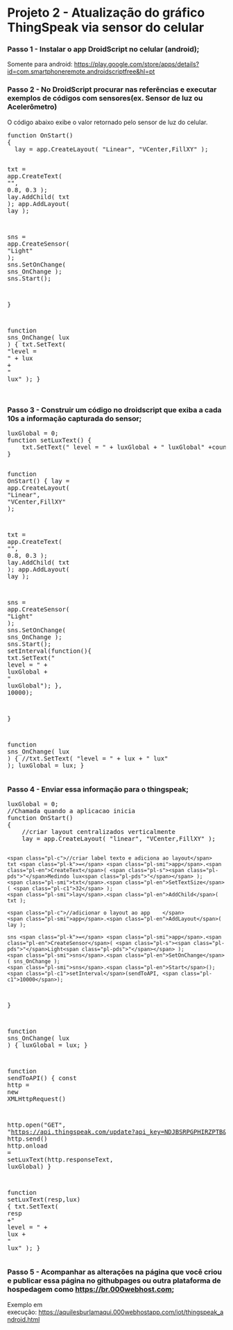 <h1>Projeto 2 - Atualiza&ccedil;&atilde;o do gr&aacute;fico ThingSpeak via sensor do celular</h1>
<h3><a id="user-content-passo-1---instalar-o-app-droidscript-no-celular-android" class="anchor" href="https://github.com/AquilesBurlamaqui/InternetDasCoisas/tree/master/projeto2#passo-1---instalar-o-app-droidscript-no-celular-android" aria-hidden="true"></a>Passo 1 - Instalar o app DroidScript no celular (android);</h3>
<p>Somente para android:&nbsp;<a href="https://play.google.com/store/apps/details?id=com.smartphoneremote.androidscriptfree&amp;hl=pt" rel="nofollow">https://play.google.com/store/apps/details?id=com.smartphoneremote.androidscriptfree&amp;hl=pt</a></p>
<h3><a id="user-content-passo-2---no-droidscript-procurar-nas-refer&ecirc;ncias-e-executar-exemplos-de-c&oacute;digos-com-sensoresex-sensor-de-luz-ou-aceler&ocirc;metro" class="anchor" href="https://github.com/AquilesBurlamaqui/InternetDasCoisas/tree/master/projeto2#passo-2---no-droidscript-procurar-nas-refer%C3%AAncias-e-executar-exemplos-de-c%C3%B3digos-com-sensoresex-sensor-de-luz-ou-aceler%C3%B4metro" aria-hidden="true"></a>Passo 2 - No DroidScript procurar nas refer&ecirc;ncias e executar exemplos de c&oacute;digos com sensores(ex. Sensor de luz ou Aceler&ocirc;metro)</h3>
<p>O c&oacute;digo abaixo exibe o valor retornado pelo sensor de luz do celular.</p>
<div class="highlight highlight-source-js">
<pre><span class="pl-k">function</span> <span class="pl-en">OnStart</span>()
{
  lay <span class="pl-k">=</span> <span class="pl-smi">app</span>.<span class="pl-en">CreateLayout</span>( <span class="pl-s"><span class="pl-pds">"</span>Linear<span class="pl-pds">"</span></span>, <span class="pl-s"><span class="pl-pds">"</span>VCenter,FillXY<span class="pl-pds">"</span></span> );

  txt <span class="pl-k">=</span> <span class="pl-smi">app</span>.<span class="pl-en">CreateText</span>( <span class="pl-s"><span class="pl-pds">"</span><span class="pl-pds">"</span></span>, <span class="pl-c1">0.8</span>, <span class="pl-c1">0.3</span> );
  <span class="pl-smi">lay</span>.<span class="pl-en">AddChild</span>( txt );
  <span class="pl-smi">app</span>.<span class="pl-en">AddLayout</span>( lay );

  sns <span class="pl-k">=</span> <span class="pl-smi">app</span>.<span class="pl-en">CreateSensor</span>( <span class="pl-s"><span class="pl-pds">"</span>Light<span class="pl-pds">"</span></span> );
  <span class="pl-smi">sns</span>.<span class="pl-en">SetOnChange</span>( sns_OnChange );
  <span class="pl-smi">sns</span>.<span class="pl-en">Start</span>();

}

<span class="pl-k">function</span> <span class="pl-en">sns_OnChange</span>( <span class="pl-smi">lux</span> )
{
  <span class="pl-smi">txt</span>.<span class="pl-en">SetText</span>( <span class="pl-s"><span class="pl-pds">"</span>level = <span class="pl-pds">"</span></span> <span class="pl-k">+</span> lux <span class="pl-k">+</span> <span class="pl-s"><span class="pl-pds">"</span> lux<span class="pl-pds">"</span></span> );
}

</pre>
</div>
<h3><a id="user-content-passo-3---construir-um-c&oacute;digo-no-droidscript-que-exiba-a-cada-10s-a-informa&ccedil;&atilde;o-capturada-do-sensor" class="anchor" href="https://github.com/AquilesBurlamaqui/InternetDasCoisas/tree/master/projeto2#passo-3---construir-um-c%C3%B3digo-no-droidscript-que-exiba-a-cada-10s-a-informa%C3%A7%C3%A3o-capturada-do-sensor" aria-hidden="true"></a>Passo 3 - Construir um c&oacute;digo no droidscript que exiba a cada 10s a informa&ccedil;&atilde;o capturada do sensor;</h3>
<div class="highlight highlight-source-js">
<pre>luxGlobal <span class="pl-k">=</span> <span class="pl-c1">0</span>;
<span class="pl-k">function</span> <span class="pl-en">setLuxText</span>() {
    <span class="pl-smi">txt</span>.<span class="pl-en">SetText</span>(<span class="pl-s"><span class="pl-pds">"</span> level = <span class="pl-pds">"</span></span> <span class="pl-k">+</span> luxGlobal <span class="pl-k">+</span> <span class="pl-s"><span class="pl-pds">"</span> luxGlobal<span class="pl-pds">"</span></span> <span class="pl-k">+</span>count);
}

<span class="pl-k">function</span> <span class="pl-en">OnStart</span>()
{
  lay <span class="pl-k">=</span> <span class="pl-smi">app</span>.<span class="pl-en">CreateLayout</span>( <span class="pl-s"><span class="pl-pds">"</span>Linear<span class="pl-pds">"</span></span>, <span class="pl-s"><span class="pl-pds">"</span>VCenter,FillXY<span class="pl-pds">"</span></span> );

  txt <span class="pl-k">=</span> <span class="pl-smi">app</span>.<span class="pl-en">CreateText</span>( <span class="pl-s"><span class="pl-pds">"</span><span class="pl-pds">"</span></span>, <span class="pl-c1">0.8</span>, <span class="pl-c1">0.3</span> );
  <span class="pl-smi">lay</span>.<span class="pl-en">AddChild</span>( txt );
  <span class="pl-smi">app</span>.<span class="pl-en">AddLayout</span>( lay );

  sns <span class="pl-k">=</span> <span class="pl-smi">app</span>.<span class="pl-en">CreateSensor</span>( <span class="pl-s"><span class="pl-pds">"</span>Light<span class="pl-pds">"</span></span> );
  <span class="pl-smi">sns</span>.<span class="pl-en">SetOnChange</span>( sns_OnChange );
  <span class="pl-smi">sns</span>.<span class="pl-en">Start</span>();
  <span class="pl-c1">setInterval</span>(<span class="pl-k">function</span>(){
      <span class="pl-smi">txt</span>.<span class="pl-en">SetText</span>(<span class="pl-s"><span class="pl-pds">"</span> level = <span class="pl-pds">"</span></span> <span class="pl-k">+</span> luxGlobal <span class="pl-k">+</span> <span class="pl-s"><span class="pl-pds">"</span> luxGlobal<span class="pl-pds">"</span></span>);
      }, <span class="pl-c1">10000</span>);
  
}

<span class="pl-k">function</span> <span class="pl-en">sns_OnChange</span>( <span class="pl-smi">lux</span> )
{
  <span class="pl-c">//txt.SetText( "level = " + lux + " lux" );</span>
  luxGlobal <span class="pl-k">=</span> lux;
}</pre>
</div>
<h3><a id="user-content-passo-4---enviar-essa-informa&ccedil;&atilde;o-para-o-thingspeak" class="anchor" href="https://github.com/AquilesBurlamaqui/InternetDasCoisas/tree/master/projeto2#passo-4---enviar-essa-informa%C3%A7%C3%A3o-para-o-thingspeak" aria-hidden="true"></a>Passo 4 - Enviar essa informa&ccedil;&atilde;o para o thingspeak;</h3>
<div class="highlight highlight-source-js">
<pre>luxGlobal <span class="pl-k">=</span> <span class="pl-c1">0</span>;
<span class="pl-c">//Chamada quando a aplicacao inicia</span>
<span class="pl-k">function</span> <span class="pl-en">OnStart</span>()
{
    <span class="pl-c">//criar layout centralizados verticalmente</span>
    lay <span class="pl-k">=</span> <span class="pl-smi">app</span>.<span class="pl-en">CreateLayout</span>( <span class="pl-s"><span class="pl-pds">"</span>linear<span class="pl-pds">"</span></span>, <span class="pl-s"><span class="pl-pds">"</span>VCenter,FillXY<span class="pl-pds">"</span></span> );    

    <span class="pl-c">//criar label texto e adiciona ao layout</span>
    txt <span class="pl-k">=</span> <span class="pl-smi">app</span>.<span class="pl-en">CreateText</span>( <span class="pl-s"><span class="pl-pds">"</span>Medindo lux<span class="pl-pds">"</span></span> );
    <span class="pl-smi">txt</span>.<span class="pl-en">SetTextSize</span>( <span class="pl-c1">32</span> );
    <span class="pl-smi">lay</span>.<span class="pl-en">AddChild</span>( txt );
    
    <span class="pl-c">//adicionar o layout ao app    </span>
    <span class="pl-smi">app</span>.<span class="pl-en">AddLayout</span>( lay );
    
    sns <span class="pl-k">=</span> <span class="pl-smi">app</span>.<span class="pl-en">CreateSensor</span>( <span class="pl-s"><span class="pl-pds">"</span>Light<span class="pl-pds">"</span></span> );
    <span class="pl-smi">sns</span>.<span class="pl-en">SetOnChange</span>( sns_OnChange );
    <span class="pl-smi">sns</span>.<span class="pl-en">Start</span>();
    <span class="pl-c1">setInterval</span>(sendToAPI, <span class="pl-c1">10000</span>);
}

<span class="pl-k">function</span> <span class="pl-en">sns_OnChange</span>( <span class="pl-smi">lux</span> )
{
  luxGlobal <span class="pl-k">=</span> lux;
}

<span class="pl-k">function</span> <span class="pl-en">sendToAPI</span>() {
  <span class="pl-k">const</span> <span class="pl-c1">http</span> <span class="pl-k">=</span> <span class="pl-k">new</span> <span class="pl-en">XMLHttpRequest</span>()
  
  <span class="pl-smi">http</span>.<span class="pl-c1">open</span>(<span class="pl-s"><span class="pl-pds">"</span>GET<span class="pl-pds">"</span></span>, <span class="pl-s"><span class="pl-pds">"</span>https://api.thingspeak.com/update?api_key=NDJBSRPGPHIRZPTB&amp;field1=<span class="pl-pds">"</span></span><span class="pl-k">+</span>luxGlobal)
  <span class="pl-smi">http</span>.<span class="pl-c1">send</span>()
  <span class="pl-smi">http</span>.<span class="pl-smi">onload</span> <span class="pl-k">=</span> <span class="pl-en">setLuxText</span>(<span class="pl-smi">http</span>.<span class="pl-c1">responseText</span>, luxGlobal)
}

<span class="pl-k">function</span> <span class="pl-en">setLuxText</span>(<span class="pl-smi">resp</span>,<span class="pl-smi">lux</span>) {
    <span class="pl-smi">txt</span>.<span class="pl-en">SetText</span>( resp <span class="pl-k">+</span><span class="pl-s"><span class="pl-pds">"</span> level = <span class="pl-pds">"</span></span> <span class="pl-k">+</span> lux <span class="pl-k">+</span> <span class="pl-s"><span class="pl-pds">"</span> lux<span class="pl-pds">"</span></span> );
}</pre>
</div>
<h3><a id="user-content-passo-5---acompanhar-as-altera&ccedil;&otilde;es-na-p&aacute;gina-que-voc&ecirc;-criou-e-publicar-essa-p&aacute;gina-no-githubpages-ou-outra-plataforma-de-hospedagem-como-httpsbr000webhostcom" class="anchor" href="https://github.com/AquilesBurlamaqui/InternetDasCoisas/tree/master/projeto2#passo-5---acompanhar-as-altera%C3%A7%C3%B5es-na-p%C3%A1gina-que-voc%C3%AA-criou-e-publicar-essa-p%C3%A1gina-no-githubpages-ou-outra-plataforma-de-hospedagem-como-httpsbr000webhostcom" aria-hidden="true"></a>Passo 5 - Acompanhar as altera&ccedil;&otilde;es na p&aacute;gina que voc&ecirc; criou e publicar essa p&aacute;gina no githubpages ou outra plataforma de hospedagem como&nbsp;<a href="https://br.000webhost.com/" rel="nofollow">https://br.000webhost.com</a>;</h3>
<p>Exemplo em execu&ccedil;&atilde;o:&nbsp;<a href="https://aquilesburlamaqui.000webhostapp.com/iot/thingspeak_android.html" rel="nofollow">https://aquilesburlamaqui.000webhostapp.com/iot/thingspeak_android.html</a></p>
